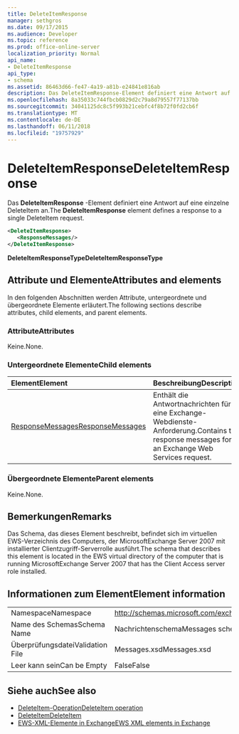 ```yaml
---
title: DeleteItemResponse
manager: sethgros
ms.date: 09/17/2015
ms.audience: Developer
ms.topic: reference
ms.prod: office-online-server
localization_priority: Normal
api_name:
- DeleteItemResponse
api_type:
- schema
ms.assetid: 86463d66-fe47-4a19-a81b-e24841e816ab
description: Das DeleteItemResponse-Element definiert eine Antwort auf eine einzelne DeleteItem an.
ms.openlocfilehash: 8a35033c744fbcb0829d2c79a8d79557f77137bb
ms.sourcegitcommit: 34041125dc8c5f993b21cebfc4f8b72f0fd2cb6f
ms.translationtype: MT
ms.contentlocale: de-DE
ms.lasthandoff: 06/11/2018
ms.locfileid: "19757929"
---
```

# <a name="deleteitemresponse"></a><span data-ttu-id="a6839-103">DeleteItemResponse</span><span class="sxs-lookup"><span data-stu-id="a6839-103">DeleteItemResponse</span></span>

<span data-ttu-id="a6839-104">Das **DeleteItemResponse** -Element definiert eine Antwort auf eine einzelne DeleteItem an.</span><span class="sxs-lookup"><span data-stu-id="a6839-104">The **DeleteItemResponse** element defines a response to a single DeleteItem request.</span></span> 
  
```xml
<DeleteItemResponse>
   <ResponseMessages/>
</DeleteItemResponse>
```

 <span data-ttu-id="a6839-105">**DeleteItemResponseType**</span><span class="sxs-lookup"><span data-stu-id="a6839-105">**DeleteItemResponseType**</span></span>
## <a name="attributes-and-elements"></a><span data-ttu-id="a6839-106">Attribute und Elemente</span><span class="sxs-lookup"><span data-stu-id="a6839-106">Attributes and elements</span></span>

<span data-ttu-id="a6839-107">In den folgenden Abschnitten werden Attribute, untergeordnete und übergeordnete Elemente erläutert.</span><span class="sxs-lookup"><span data-stu-id="a6839-107">The following sections describe attributes, child elements, and parent elements.</span></span>
  
### <a name="attributes"></a><span data-ttu-id="a6839-108">Attribute</span><span class="sxs-lookup"><span data-stu-id="a6839-108">Attributes</span></span>

<span data-ttu-id="a6839-109">Keine.</span><span class="sxs-lookup"><span data-stu-id="a6839-109">None.</span></span>
  
### <a name="child-elements"></a><span data-ttu-id="a6839-110">Untergeordnete Elemente</span><span class="sxs-lookup"><span data-stu-id="a6839-110">Child elements</span></span>

|<span data-ttu-id="a6839-111">**Element**</span><span class="sxs-lookup"><span data-stu-id="a6839-111">**Element**</span></span>|<span data-ttu-id="a6839-112">**Beschreibung**</span><span class="sxs-lookup"><span data-stu-id="a6839-112">**Description**</span></span>|
|:-----|:-----|
|[<span data-ttu-id="a6839-113">ResponseMessages</span><span class="sxs-lookup"><span data-stu-id="a6839-113">ResponseMessages</span></span>](responsemessages.md) <br/> |<span data-ttu-id="a6839-114">Enthält die Antwortnachrichten für eine Exchange-Webdienste-Anforderung.</span><span class="sxs-lookup"><span data-stu-id="a6839-114">Contains the response messages for an Exchange Web Services request.</span></span>  <br/> |
   
### <a name="parent-elements"></a><span data-ttu-id="a6839-115">Übergeordnete Elemente</span><span class="sxs-lookup"><span data-stu-id="a6839-115">Parent elements</span></span>

<span data-ttu-id="a6839-116">Keine.</span><span class="sxs-lookup"><span data-stu-id="a6839-116">None.</span></span>
  
## <a name="remarks"></a><span data-ttu-id="a6839-117">Bemerkungen</span><span class="sxs-lookup"><span data-stu-id="a6839-117">Remarks</span></span>

<span data-ttu-id="a6839-118">Das Schema, das dieses Element beschreibt, befindet sich im virtuellen EWS-Verzeichnis des Computers, der MicrosoftExchange Server 2007 mit installierter Clientzugriff-Serverrolle ausführt.</span><span class="sxs-lookup"><span data-stu-id="a6839-118">The schema that describes this element is located in the EWS virtual directory of the computer that is running MicrosoftExchange Server 2007 that has the Client Access server role installed.</span></span>
  
## <a name="element-information"></a><span data-ttu-id="a6839-119">Informationen zum Element</span><span class="sxs-lookup"><span data-stu-id="a6839-119">Element information</span></span>

|||
|:-----|:-----|
|<span data-ttu-id="a6839-120">Namespace</span><span class="sxs-lookup"><span data-stu-id="a6839-120">Namespace</span></span>  <br/> |http://schemas.microsoft.com/exchange/services/2006/messages  <br/> |
|<span data-ttu-id="a6839-121">Name des Schemas</span><span class="sxs-lookup"><span data-stu-id="a6839-121">Schema Name</span></span>  <br/> |<span data-ttu-id="a6839-122">Nachrichtenschema</span><span class="sxs-lookup"><span data-stu-id="a6839-122">Messages schema</span></span>  <br/> |
|<span data-ttu-id="a6839-123">Überprüfungsdatei</span><span class="sxs-lookup"><span data-stu-id="a6839-123">Validation File</span></span>  <br/> |<span data-ttu-id="a6839-124">Messages.xsd</span><span class="sxs-lookup"><span data-stu-id="a6839-124">Messages.xsd</span></span>  <br/> |
|<span data-ttu-id="a6839-125">Leer kann sein</span><span class="sxs-lookup"><span data-stu-id="a6839-125">Can be Empty</span></span>  <br/> |<span data-ttu-id="a6839-126">False</span><span class="sxs-lookup"><span data-stu-id="a6839-126">False</span></span>  <br/> |
   
## <a name="see-also"></a><span data-ttu-id="a6839-127">Siehe auch</span><span class="sxs-lookup"><span data-stu-id="a6839-127">See also</span></span>

- [<span data-ttu-id="a6839-128">DeleteItem-Operation</span><span class="sxs-lookup"><span data-stu-id="a6839-128">DeleteItem operation</span></span>](deleteitem-operation.md)  
- [<span data-ttu-id="a6839-129">DeleteItem</span><span class="sxs-lookup"><span data-stu-id="a6839-129">DeleteItem</span></span>](deleteitem.md)
- [<span data-ttu-id="a6839-130">EWS-XML-Elemente in Exchange</span><span class="sxs-lookup"><span data-stu-id="a6839-130">EWS XML elements in Exchange</span></span>](ews-xml-elements-in-exchange.md)

